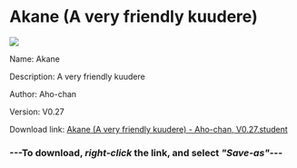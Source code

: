 # Akane (A very friendly kuudere)

<img src = "https://raw.githubusercontent.com/Arbiter1223/Koukou-Gurashi-Custom-Students/master/Students/Files/Akane%20(A%20very%20friendly%20kuudere).png">

Name: Akane

Description: A very friendly kuudere

Author: Aho-chan

Version: V0.27

Download link: <a href="https://raw.githubusercontent.com/Arbiter1223/Koukou-Gurashi-Custom-Students/master/Students/Files/Akane%20(A%20very%20friendly%20kuudere)%20-%20Aho-chan%2C%20V0.27.student">Akane (A very friendly kuudere) - Aho-chan, V0.27.student</a>

### ---**To download, _right-click_ the link, and select _"Save-as"_**---


